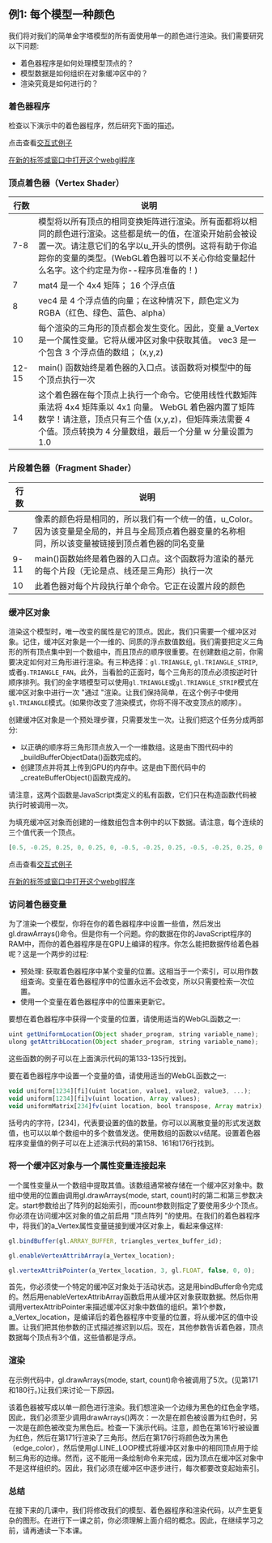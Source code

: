 ## 例1: 每个模型一种颜色

我们将对我们的简单金字塔模型的所有面使用单一的颜色进行渲染。我们需要研究以下问题:

- 着色器程序是如何处理模型顶点的？
- 模型数据是如何组织在对象缓冲区中的？
- 渲染究竟是如何进行的？

### 着色器程序

检查以下演示中的着色器程序，然后研究下面的描述。

点击查看[交互式例子](http://learnwebgl.brown37.net/rendering/render_example_01.html#the-shader-programs)

[在新的标签或窗口中打开这个webgl程序](http://learnwebgl.brown37.net/rendering/simple_pyramid/simple_pyramid.html)

### 顶点着色器（Vertex Shader）

| 行数 | 说明 |
| -- | -- |
| 7-8 | 模型将以所有顶点的相同变换矩阵进行渲染。所有面都将以相同的颜色进行渲染。这些都是统一的值，在渲染开始前会被设置一次。请注意它们的名字以u_开头的惯例。这将有助于你追踪你的变量的类型。(WebGL着色器可以不关心你给变量起什么名字。这个约定是为你--程序员准备的！) |
| 7 | mat4 是一个 4x4 矩阵； 16 个浮点值 |
| 8 | vec4 是 4 个浮点值的向量；在这种情况下，颜色定义为 RGBA（红色、绿色、蓝色、alpha） |
| 10 | 每个渲染的三角形的顶点都会发生变化。因此，变量 a_Vertex 是一个属性变量。它将从缓冲区对象中获取其值。 vec3 是一个包含 3 个浮点值的数组； (x,y,z) |
| 12-15 | main() 函数始终是着色器的入口点。该函数将对模型中的每个顶点执行一次 |
| 14 | 这个着色器在每个顶点上执行一个命令。它使用线性代数矩阵乘法将 4x4 矩阵乘以 4x1 向量。 WebGL 着色器内置了矩阵数学！请注意，顶点只有三个值 (x,y,z)，但矩阵乘法需要 4 个值。顶点转换为 4 分量数组，最后一个分量 w 分量设置为 1.0 |

### 片段着色器（Fragment Shader）

| 行数 | 说明 |
| -- | -- |
| 7 | 像素的颜色将是相同的，所以我们有一个统一的值，u_Color。因为该变量是全局的，并且与全局顶点着色器变量的名称相同，所以该变量被链接到顶点着色器的同名变量 |
| 9-11 | main()函数始终是着色器的入口点。这个函数将为渲染的基元的每个片段（无论是点、线还是三角形）执行一次 |
| 10 | 此着色器对每个片段执行单个命令。它正在设置片段的颜色 |

### 缓冲区对象

渲染这个模型时，唯一改变的属性是它的顶点。因此，我们只需要一个缓冲区对象。记住，缓冲区对象是一个一维的、同质的浮点数值数组。我们需要把定义三角形的所有顶点集中到一个数组中，而且顶点的顺序很重要。在创建数组之前，你需要决定如何对三角形进行渲染。有三种选择：`gl.TRIANGLE`, `gl.TRIANGLE_STRIP`, 或者`g.TRIANGLE_FAN`。此外，当看脸的正面时，每个三角形的顶点必须按逆时针顺序排列。我们的金字塔模型可以使用`gl.TRIANGLE`或`gl.TRIANGLE_STRIP`模式在缓冲区对象中进行一次 "通过 "渲染。让我们保持简单，在这个例子中使用`gl.TRIANGLE`模式。(如果你改变了渲染模式，你将不得不改变顶点的顺序）。

创建缓冲区对象是一个预处理步骤，只需要发生一次。让我们把这个任务分成两部分:
- 以正确的顺序将三角形顶点放入一个一维数组。这是由下图代码中的_buildBufferObjectData()函数完成的。
- 创建顶点并将其上传到GPU的内存中。这是由下图代码中的_createBufferObject()函数完成的。

请注意，这两个函数是JavaScript类定义的私有函数，它们只在构造函数代码被执行时被调用一次。

为填充缓冲区对象而创建的一维数组包含本例中的以下数据。请注意，每个连续的三个值代表一个顶点。

```js
[0.5, -0.25, 0.25, 0, 0.25, 0, -0.5, -0.25, 0.25, -0.5, -0.25, 0.25, 0, 0.25, 0, 0, -0.25, -0.5, 0, -0.25, -0.5, 0, 0.25, 0, 0.5, -0.25, 0.25, 0, -0.25, -0.5, 0.5, -0.25, 0.25, -0.5, -0.25, 0.25]
```

点击查看[交互式例子](http://learnwebgl.brown37.net/rendering/render_example_01.html#the-buffer-object-s)

[在新的标签或窗口中打开这个webgl程序](http://learnwebgl.brown37.net/rendering/simple_pyramid/simple_pyramid2.html)

### 访问着色器变量

为了渲染一个模型，你将在你的着色器程序中设置一些值，然后发出gl.drawArrays()命令。但是你有一个问题。你的数据在你的JavaScript程序的RAM中，而你的着色器程序是在GPU上编译的程序。你怎么能把数据传给着色器呢？这是一个两步的过程:

- 预处理: 获取着色器程序中某个变量的位置。这相当于一个索引，可以用作数组查询。变量在着色器程序中的位置永远不会改变，所以只需要检索一次位置。
- 使用一个变量在着色器程序中的位置来更新它。

要想在着色器程序中获得一个变量的位置，请使用适当的WebGL函数之一:
```js
uint getUniformLocation(Object shader_program, string variable_name);
ulong getAttribLocation(Object shader_program, string variable_name);
```

这些函数的例子可以在上面演示代码的第133-135行找到。

要在着色器程序中设置一个变量的值，请使用适当的WebGL函数之一:
```js
void uniform[1234][fi](uint location, value1, value2, value3, ...);
void uniform[1234][fi]v(uint location, Array values);
void uniformMatrix[234]fv(uint location, bool transpose, Array matrix);
```

括号内的字符，[234]，代表要设置的值的数量。你可以以离散变量的形式发送数值，也可以以单个数组中的多个数值发送。使用数组的函数以v结尾。设置着色器程序变量值的例子可以在上述演示代码的第158、161和176行找到。

### 将一个缓冲区对象与一个属性变量连接起来

一个属性变量从一个数组中提取其值。该数组通常被存储在一个缓冲区对象中。数组中使用的位置由调用gl.drawArrays(mode, start, count)时的第二和第三参数决定。start参数给出了阵列的起始索引，而count参数则指定了要使用多少个顶点。你必须在访问缓冲区对象的值之前启用 "顶点阵列 "的使用。在我们的着色器程序中，将我们的a_Vertex属性变量链接到缓冲区对象上，看起来像这样:
```js
gl.bindBuffer(gl.ARRAY_BUFFER, triangles_vertex_buffer_id);

gl.enableVertexAttribArray(a_Vertex_location);

gl.vertexAttribPointer(a_Vertex_location, 3, gl.FLOAT, false, 0, 0);
```

首先，你必须使一个特定的缓冲区对象处于活动状态。这是用bindBuffer命令完成的。然后用enableVertexAttribArray函数启用从缓冲区对象获取数据。然后你用调用vertexAttribPointer来描述缓冲区对象中数值的组织。第1个参数，a_Vertex_location，是编译后的着色器程序中变量的位置，将从缓冲区的值中设置。让我们把其他参数的正式描述推迟到以后。现在，其他参数告诉着色器，顶点数据每个顶点有3个值，这些值都是浮点。

### 渲染

在示例代码中，gl.drawArrays(mode, start, count)命令被调用了5次。(见第171和180行。)让我们来讨论一下原因。

该着色器被写成以单一颜色进行渲染。我们想渲染一个边缘为黑色的红色金字塔。因此，我们必须至少调用drawArrays()两次：一次是在颜色被设置为红色时，另一次是在颜色被改变为黑色后。检查一下演示代码。注意，颜色在第161行被设置为红色，然后在第171行渲染了三角形。然后在第176行将颜色改为黑色（edge_color），然后使用gl.LINE_LOOP模式将缓冲区对象中的相同顶点用于绘制三角形的边缘。然而，这不能用一条绘制命令来完成，因为顶点在缓冲区对象中不是这样组织的。因此，我们必须在缓冲区中逐步进行，每次都要改变起始索引。

### 总结

在接下来的几课中，我们将修改我们的模型、着色器程序和渲染代码，以产生更复杂的图形。在进行下一课之前，你必须理解上面介绍的概念。因此，在继续学习之前，请再通读一下本课。


